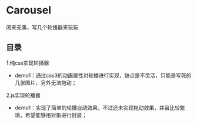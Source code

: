 # Carousel
闲来无事，写几个轮播器来玩玩

## 目录
1.纯css实现轮播器
* demo1：通过css3的动画属性对轮播进行实现，缺点是不灵活，只能是写死的几张图片，另外无法拖动；

2.js实现轮播器
* demo1：实现了简单的轮播自动效果，不过还未实现拖动效果，并且比较繁琐，希望能够用对象进行封装；
